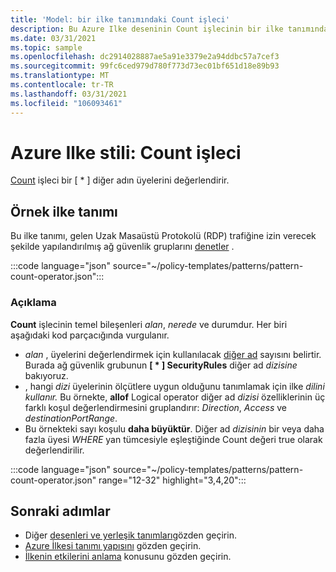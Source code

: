 ```yaml
---
title: 'Model: bir ilke tanımındaki Count işleci'
description: Bu Azure Ilke deseninin Count işlecinin bir ilke tanımında nasıl kullanılacağına ilişkin bir örnek sağlar.
ms.date: 03/31/2021
ms.topic: sample
ms.openlocfilehash: dc2914028887ae5a91e3379e2a94ddbc57a7cef3
ms.sourcegitcommit: 99fc6ced979d780f773d73ec01bf651d18e89b93
ms.translationtype: MT
ms.contentlocale: tr-TR
ms.lasthandoff: 03/31/2021
ms.locfileid: "106093461"
---
```

# <a name="azure-policy-pattern-the-count-operator"></a>Azure Ilke stili: Count işleci

[Count](../concepts/definition-structure.md#count) işleci bir \[ \* \] diğer adın üyelerini değerlendirir.

## <a name="sample-policy-definition"></a>Örnek ilke tanımı

Bu ilke tanımı, gelen Uzak Masaüstü Protokolü (RDP) trafiğine izin verecek şekilde yapılandırılmış ağ güvenlik gruplarını [denetler](../concepts/effects.md#audit) .

:::code language="json" source="~/policy-templates/patterns/pattern-count-operator.json":::

### <a name="explanation"></a>Açıklama

**Count** işlecinin temel bileşenleri _alan_, _nerede_ ve durumdur. Her biri aşağıdaki kod parçacığında vurgulanır.

- _alan_ , üyelerini değerlendirmek için kullanılacak [diğer ad](../concepts/definition-structure.md#aliases) sayısını belirtir. Burada ağ güvenlik grubunun **\[ \* \] SecurityRules** diğer ad _dizisine_ bakıyoruz.
- , hangi _dizi_ üyelerinin ölçütlere uygun olduğunu tanımlamak için ilke _dilini kullanır._ Bu örnekte, **allof** Logical operator diğer ad _dizisi_ özelliklerinin üç farklı koşul değerlendirmesini gruplandırır: _Direction_, _Access_ ve _destinationPortRange_.
- Bu örnekteki sayı koşulu **daha büyüktür**. Diğer ad _dizisinin_ bir veya daha fazla üyesi _WHERE_ yan tümcesiyle eşleştiğinde Count değeri true olarak değerlendirilir.

:::code language="json" source="~/policy-templates/patterns/pattern-count-operator.json" range="12-32" highlight="3,4,20":::

## <a name="next-steps"></a>Sonraki adımlar

- Diğer [desenleri ve yerleşik tanımları](./index.md)gözden geçirin.
- [Azure İlkesi tanımı yapısını](../concepts/definition-structure.md) gözden geçirin.
- [İlkenin etkilerini anlama](../concepts/effects.md) konusunu gözden geçirin.